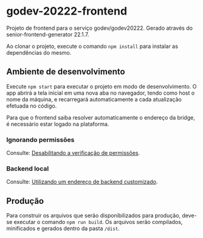 <!--{CA:FILE_CONTENTS:START}-->

# godev-20222-frontend

Projeto de frontend para o serviço godev/godev20222. Gerado através do senior-frontend-generator 22.1.7.

Ao clonar o projeto, execute o comando `npm install` para instalar as dependências do mesmo.

## Ambiente de desenvolvimento

Execute `npm start` para executar o projeto em modo de desenvolvimento. O app abrirá a tela inicial em uma nova aba no navegador, tendo como host o nome da máquina, e recarregará automaticamente a cada atualização efetuada no código.

Para que o frontend saiba resolver automaticamente o endereço da bridge, é necessário estar logado na plataforma.

### Ignorando permissões

Consulte: [Desabilitando a verificação de permissões](http://git.senior.com.br/arquitetura/frontend-generator/wikis/projeto-gerado/desenvolvendo-no-projeto-gerado#desabilitando-a-verifica%C3%A7%C3%A3o-de-permiss%C3%B5es).

### Backend local

Consulte: [Utilizando um endereço de backend customizado](http://git.senior.com.br/arquitetura/frontend-generator/wikis/projeto-gerado/desenvolvendo-no-projeto-gerado#utilizando-um-endere%C3%A7o-de-backend-customizado).

## Produção

Para construir os arquivos que serão disponibilizados para produção, deve-se executar o comando `npm run build`. Os arquivos serão compilados, minificados e gerados dentro da pasta `/dist`.

<!--{CA:FILE_CONTENTS:END}-->
